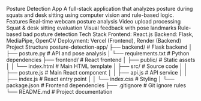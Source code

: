 Posture Detection App
A full-stack application that analyzes posture during squats and desk sitting using computer vision and rule-based logic.
Features
Real-time webcam posture analysis
Video upload processing
Squat & desk sitting evaluation
Visual feedback with pose landmarks
Rule-based bad posture detection
Tech Stack
Frontend: React.js
Backend: Flask, MediaPipe, OpenCV
Deployment: Vercel (Frontend), Render (Backend)
Project Structure
posture-detection-app/
├── backend/                   # Flask backend
│   ├── posture.py             # API and pose analysis
│   └── requirements.txt       # Python dependencies
├── frontend/                  # React frontend
│   ├── public/                # Static assets
│   │   └── index.html         # Main HTML template
│   ├── src/                   # Source code
│   │   ├── posture.js         # Main React component
│   │   ├── api.js             # API service
│   │   ├── index.js           # React entry point
│   │   └── index.css          # Styling
│   └── package.json           # Frontend dependencies
├── .gitignore                 # Git ignore rules
└── README.md                  # Project documentation


